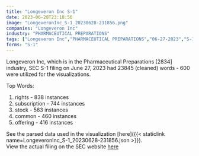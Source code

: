 ```yaml
---
title: "Longeveron Inc S-1"
date: 2023-06-28T23:18:56
image: "LongeveronInc_S-1_20230628-231856.png"
companies: "Longeveron Inc"
industry: "PHARMACEUTICAL PREPARATIONS"
tags: ["Longeveron Inc","PHARMACEUTICAL PREPARATIONS","06-27-2023","S-1"]
forms: "S-1"
---
```

Longeveron Inc, which is in the Pharmaceutical Preparations [2834] industry, SEC S-1 filing on June 27, 2023 had 23845 (cleaned) words - 600 were utilized for the visualizations.

Top Words:
1. rights - 838 instances
2. subscription - 744 instances
3. stock - 563 instances
4. common - 460 instances
5. offering - 416 instances


See the parsed data used in the visualization [here]({{< staticlink name=LongeveronInc_S-1_20230628-231856.json >}}).  
View the actual filing on the SEC website [here](https://www.sec.gov/Archives/edgar/data/1721484/0001213900-23-051787.txt)